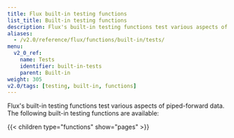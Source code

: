 ```yaml
---
title: Flux built-in testing functions
list_title: Built-in testing functions
description: Flux's built-in testing functions test various aspects of piped-forward data.
aliases:
  - /v2.0/reference/flux/functions/built-in/tests/
menu:
  v2_0_ref:
    name: Tests
    identifier: built-in-tests
    parent: Built-in
weight: 305
v2.0/tags: [testing, built-in, functions]
---
```


Flux's built-in testing functions test various aspects of piped-forward data.
The following built-in testing functions are available:

{{< children type="functions" show="pages" >}}
